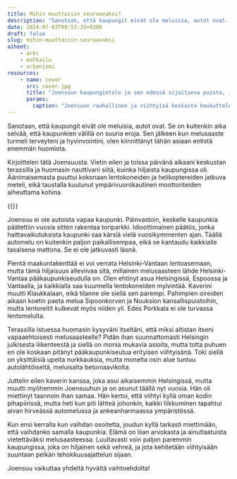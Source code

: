 ```yaml
---
title: Mihin muuttaisin seuraavaksi?
description: "Sanotaan, että kaupungit eivät ole meluisia, autot ovat. Se on kuitenkin aika selvää, että kaupunkien välillä on suuria eroja. Sen jälkeen kun melusaaste turmeli terveyteni ja hyvinvointini, olen kiinnittänyt tähän asiaan entistä enemmän huomiota."
date: 2024-07-03T09:53:33+0300
draft: false
slug: mihin-muuttaisin-seuraavaksi
aiheet:
    - arki
    - matkailu
    - urbanismi
resources:
    - name: cover
      src: cover.jpg
      title: "Joensuun kaupungintalo ja sen edessä sijaitseva puisto, jossa on vihreää nurmikkoa, puita sekä värikkäitä kukkia. Puiston edessä on keinutuoli, jossa vanhempi pariskunta on istumassa."
      params:
        caption: "Joensuun rauhallinen ja viihtyisä keskusta houkuttelee viettämään siellä aikaa."
---
```

Sanotaan, että kaupungit eivät ole meluisia, autot ovat. Se on kuitenkin aika selvää, että kaupunkien välillä on suuria eroja. Sen jälkeen kun melusaaste turmeli terveyteni ja hyvinvointini, olen kiinnittänyt tähän asiaan entistä enemmän huomiota.

<!--more-->

Kirjoittelen tätä Joensuusta. Vietin eilen ja toissa päivänä aikaani keskustan terassilla ja huomasin nauttivani siitä, kuinka hiljaista kaupungissa oli. Äänimaisemasta puuttui kokonaan lentokoneiden ja helikoptereiden jatkuva meteli, eikä taustalla kuulunut ympärivuorokautinen moottoriteiden aiheuttama kohina.

{{<cover>}}

Joensuu ei ole autoista vapaa kaupunki. Päinvastoin, keskelle kaupunkia päätettiin vuosia sitten rakentaa toriparkki. Idioottimainen päätös, jonka haittavaikutuksista kaupunki saa kärsiä vielä vuosikymmenten ajan. Täällä automelu on kuitenkin paljon paikallisempaa, eikä se kantaudu kaikkialle tasaisena mattona. Se ei ole jatkuvasti läsnä.

Pientä maakuntakenttää ei voi verrata Helsinki-Vantaan lentoasemaan, mutta tämä hiljaisuus alleviivaa sitä, millainen melusaasteen lähde Helsinki-Vantaa pääkaupunkiseudulla on. Olen ehtinyt asua Helsingissä, Espoossa ja Vantaalla, ja kaikkialla saa kuunnella lentokoneiden mylvintää. Kaverini muutti Klaukkalaan, eikä tilanne ole siellä sen parempi. Pahimpien oireiden aikaan koetin paeta melua Sipoonkorven ja Nuuksion kansallispuistoihin, mutta lentoreitit kulkevat myös niiden yli. Edes Porkkala ei ole turvassa lentomelulta.

Terassilla istuessa huomasin kysyväni itseltäni, että miksi altistan itseni vapaaehtoisesti melusaasteelle? Pidän ihan suunnattomasti Helsingin julkisesta liikenteestä ja siellä on monia mukavia asioita, mutta totta puhuen en ole koskaan pitänyt pääkaupunkiseutua erityisen viihtyisänä. Toki siellä on yksittäisiä upeita nurkkauksia, mutta monelta osin alue tuntuu autolähtöiseltä, meluisalta betoniaavikolta.

Juttelin eilen kaverin kanssa, joka asui aikaisemmin Helsingissä, mutta muutti myöhemmin Joensuuhun ja on asunut täällä nyt vuosia. Hän oli miettinyt taannoin ihan samaa. Hän kertoi, että viihtyi kyllä oman kodin pihapiirissä, mutta heti kun piti lähteä johonkin, kaikki liikkuminen tapahtui aivan hirveässä automelussa ja ankeanharmaassa ympäristössä.

Kun ensi kerralla kun vaihdan osoitetta, joudun kyllä tarkasti miettimään, että vaihdanko samalla kaupunkia. Elämä on liian arvokasta ja ainutlaatuista vietettäväksi melusaasteessa. Luultavasti voin paljon paremmin kaupungissa, joka on hiljainen sekä vehreä, ja jota kehitetään viihtyisään suuntaan pelkän tehokkuusajattelun sijaan.

Joensuu vaikuttaa yhdeltä hyvältä vaihtoehdolta!

